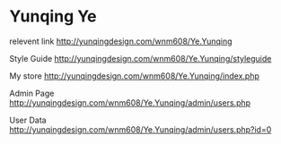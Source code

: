 # Yunqing Ye


relevent link
http://yunqingdesign.com/wnm608/Ye.Yunqing



Style Guide
http://yunqingdesign.com/wnm608/Ye.Yunqing/styleguide


My store
http://yunqingdesign.com/wnm608/Ye.Yunqing/index.php


Admin Page
http://yunqingdesign.com/wnm608/Ye.Yunqing/admin/users.php


User Data
http://yunqingdesign.com/wnm608/Ye.Yunqing/admin/users.php?id=0
